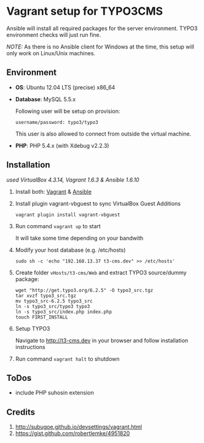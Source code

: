 Vagrant setup for TYPO3CMS
================

Ansible will install all required packages for the server environment.
TYPO3 environment checks will just run fine.

*NOTE:* As there is no Ansible client for Windows at the time, this setup will only work on
Linux/Unix machines.

Environment
--------------
* __OS__: Ubuntu 12.04 LTS (precise) x86_64

* __Database__: MySQL 5.5.x

   Following user will be setup on provision:
   ```
   username/password: typo3/typo3
   ```
   This user is also allowed to connect from outside the virtual machine.

* __PHP__: PHP 5.4.x (with Xdebug v2.2.3)

Installation
--------------
*used VirtualBox 4.3.14, Vagrant 1.6.3 & Ansible 1.6.10*

1. Install both: [Vagrant](https://www.vagrantup.com/downloads.html) & [Ansible](http://docs.ansible.com/intro_installation.html)

2. Install plugin vagrant-vbguest to sync VirtualBox Guest Additions

    ```
    vagrant plugin install vagrant-vbguest
    ```

3. Run command `vagrant up` to start

    It will take some time depending on your bandwith

4. Modify your host database (e.g. /etc/hosts)

    ```
    sudo sh -c 'echo "192.168.13.37 t3-cms.dev" >> /etc/hosts'
    ``` 

5. Create folder `vHosts/t3-cms/Web` and extract TYPO3 source/dummy package:

    ```
    wget "http://get.typo3.org/6.2.5" -O typo3_src.tgz 
    tar xvzf typo3_src.tgz 
    mv typo3_src-6.2.5 typo3_src 
    ln -s typo3_src/typo3 typo3 
    ln -s typo3_src/index.php index.php 
    touch FIRST_INSTALL
    ```

5. Setup TYPO3

     Navigate to http://t3-cms.dev in your browser and follow installation instructions

6. Run command `vagrant halt` to shutdown

ToDos
--------------
* include PHP suhosin extension

Credits
--------------
1. http://subugoe.github.io/devsettings/vagrant.html
2. https://gist.github.com/robertlemke/4951820

